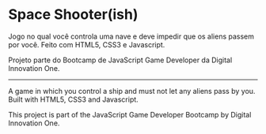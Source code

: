 # Space Shooter(ish)

Jogo no qual você controla uma nave e deve impedir que os aliens passem por você. Feito com HTML5, CSS3 e Javascript.

Projeto parte do Bootcamp de JavaScript Game Developer da Digital Innovation One.

---------------------------------------------------------------------

A game in which you control a ship and must not let any aliens pass by you. Built with HTML5, CSS3 and Javascript.

This project is part of the JavaScript Game Developer Bootcamp by Digital Innovation One.

